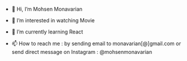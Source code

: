 - 👋 Hi, I’m Mohsen Monavarian
- 👀 I’m interested in watching Movie
- 🌱 I’m currently learning React

- 📫 How to reach me :
      by sending email to monavarian[@]gmail.com
      or send direct message on Instagram : @mohsenmonavarian

<!---
monavarian/monavarian is a ✨ special ✨ repository because its `README.md` (this file) appears on your GitHub profile.
You can click the Preview link to take a look at your changes.
--->
